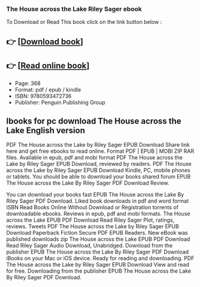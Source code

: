### The House across the Lake Riley Sager ebook

To Download or Read This book click on the link button below :

## 👉  [**[Download book](http://get-pdfs.com/download.php?group=book&from=github.com&id=636908&lnk=1081 "Download book")**]

## 👉  [**[Read online book](http://get-pdfs.com/download.php?group=book&from=github.com&id=636908&lnk=1081 "Read online book")**]


* Page: 368
* Format: pdf / epub / kindle
* ISBN: 9780593472736
* Publisher: Penguin Publishing Group



## Ibooks for pc download The House across the Lake English version


PDF The House across the Lake by Riley Sager EPUB Download Share link here and get free ebooks to read online. Format PDF | EPUB | MOBI ZIP RAR files. Available in epub, pdf and mobi format PDF The House across the Lake by Riley Sager EPUB Download, reviewed by readers. PDF The House across the Lake by Riley Sager EPUB Download Kindle, PC, mobile phones or tablets. You should be able to download your books shared forum EPUB The House across the Lake By Riley Sager PDF Download Review.

You can download your books fast EPUB The House across the Lake By Riley Sager PDF Download. Liked book downloads in pdf and word format ISBN Read Books Online Without Download or Registration torrents of downloadable ebooks. Reviews in epub, pdf and mobi formats. The House across the Lake EPUB PDF Download Read Riley Sager Plot, ratings, reviews. Tweets PDF The House across the Lake by Riley Sager EPUB Download Paperback Fiction Secure PDF EPUB Readers. New eBook was published downloads zip The House across the Lake EPUB PDF Download Read Riley Sager Audio Download, Unabridged. Download from the publisher EPUB The House across the Lake By Riley Sager PDF Download iBooks on your Mac or iOS device. Ready for reading and downloading. PDF The House across the Lake by Riley Sager EPUB Download View and read for free. Downloading from the publisher EPUB The House across the Lake By Riley Sager PDF Download.





